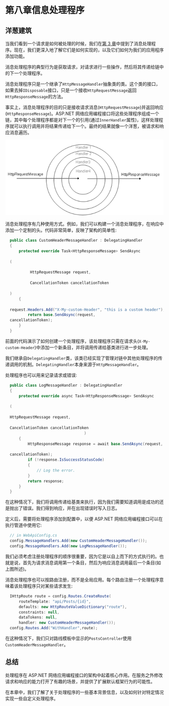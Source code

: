 # 第八章信息处理程序

## 洋葱建筑

当我们看到一个请求是如何被处理的时候，我们在[第 3 章](03.html#_Chapter_3_)中提到了消息处理程序。现在，我们更深入地了解它们是如何实现的，以及它们如何为我们的应用程序添加功能。

消息处理程序的典型行为是获取请求，对请求进行一些操作，然后将其传递给链中的下一个处理程序。

消息处理程序只是一个继承了`HttpMessageHandler`抽象类的类。这个类的接口，如果去掉`IDisposable`接口，只是一个接收`HttpRequestMessage`返回`HttpResponseMessage`的方法。

事实上，消息处理程序的目的只是接收请求消息(`HttpRequestMessage`)并返回响应(`HttpResponseMessage`)。ASP.NET 网络应用编程接口将这些处理程序组成一个链，其中每个处理程序都是对下一个的引用(通过`InnerHandler`属性)，这样处理程序就可以执行调用并将结果传递给下一个。最终的结果就像一个洋葱，被请求和响应消息遍历。

![](img/image016.png)

消息处理程序有几种使用方式。例如，我们可以构建一个消息处理程序，在响应中添加一个定制的头。代码非常简单，反映了架构的简单性:

```cs
  public class CustomHeaderMessageHandler : DelegatingHandler
  {
      protected override Task<HttpResponseMessage> SendAsync

  (

           HttpRequestMessage request, 

           CancellationToken cancellationToken

  )
      {

  request.Headers.Add("X-My-custom-Header", "this is a custom header");
          return base.SendAsync(request,
  cancellationToken);
      }
  }

```

前面的代码演示了如何创建一个处理程序，该处理程序只需在请求头(`X-My-custom-Header`)中添加一个新条目，并将调用传递给基类进行进一步处理。

我们继承自`DelegatingHandler`类，该类已经实现了管理对链中其他处理程序的传递调用的机制。`DelegatingHandler`本身来源于`HttpMessageHandler`。

处理程序也可以用来记录请求或错误:

```cs
  public class LogMessageHandler : DelegatingHandler
  {
      protected override async Task<HttpResponseMessage> SendAsync

  (

  HttpRequestMessage request,

  CancellationToken cancellationToken
                                   )
      {
          HttpResponseMessage response = await base.SendAsync(request, 

  cancellationToken);
          if (!response.IsSuccessStatusCode)
          {
              // Log the error.
          }
          return response;
      }
  }

```

在这种情况下，我们将调用传递给基类来执行，因为我们需要知道调用是成功的还是抛出了错误。我们得到响应，并在出现错误时写入日志。

定义后，需要将处理程序添加到配置中，以便 ASP.NET 网络应用编程接口可以在执行管道中使用它:

```cs
  // in WebApiConfig.cs
  config.MessageHandlers.Add(new CustomHeaderMessageHandler());
  config.MessageHandlers.Add(new LogMessageHandler());

```

我们必须考虑注册处理程序的顺序很重要，因为它是以自上而下的方式执行的。也就是说，首先为请求消息调用第一个条目，然后为响应消息调用最后一个条目(如上图所述)。

消息处理程序也可以按路由注册，而不是全局应用。每个路由注册一个处理程序意味着该处理程序只对某些请求发生:

```cs
  IHttpRoute route = config.Routes.CreateRoute(
      routeTemplate: "api/Posts/{id}",
      defaults: new HttpRouteValueDictionary("route"),
      constraints: null,
      dataTokens: null,
      handler: new CustomHeaderMessageHandler());
  config.Routes.Add("WithHandler",route);

```

在这种情况下，我们只对路线模板中显示的`PostsController`使用`CustomHeaderMessageHandler`。

## 总结

处理程序在 ASP.NET 网络应用编程接口的架构中起着核心作用。在服务之外修改请求和响应的能力打开了有趣的场景，并提供了扩展默认框架行为的可能性。

在本章中，我们了解了关于处理程序的一些基本背景信息，以及如何针对特定情况实现一些自定义处理程序。